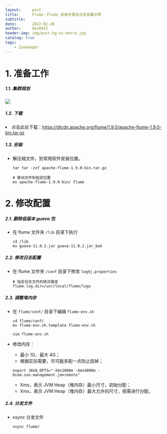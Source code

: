 ```yaml
---
layout:     post
title:      Flume：Flume 安装步骤及日志采集示例
subtitle:   
date:       2022-01-28
author:     dex0423
header-img: img/post-bg-os-metro.jpg
catalog: true
tags:
    - Zookeeper
---
```


# 1. 准备工作

##### 1.1. 集群规划

  ![]({{site.baseurl}}/img-post/zookeeper.png)

##### 1.2. 下载

<li>点击此处下载：<a href="https://dlcdn.apache.org/flume/1.9.0/apache-flume-1.9.0-bin.tar.gz">https://dlcdn.apache.org/flume/1.9.0/apache-flume-1.9.0-bin.tar.gz</a></li>

##### 1.3. 安装

- 解压缩文件，到常用软件安装位置。

    ```aidl
    tar tar -zxf apache-flume-1.9.0-bin.tar.gz
  
    # 移动文件到指定位置
    mv apache-flume-1.9.0-bin/ flume
    ```

# 2. 修改配置

##### 2.1. 删除低版本 guava 包

- 在 flume 文件夹 `/lib` 目录下执行

    ```aidl
    cd /lib
    mv guava-11.0.2.jar guava-11.0.2.jar_bak
    ```

##### 2.2. 修改日志配置

- 在 flume 文件夹 `/conf` 目录下修改 `log4j.properties`

    ```aidl
    # 指定日志文件的绝对路径
    flume.log.dir=/usr/local/flume/logs
    ```

##### 2.3. 调整堆内存

- 在 `flume/conf/` 目录下编辑 `flume-env.sh`

  ```
  cd flume/conf/
  mv flume-env.sh.template flume-env.sh
  
  vim flume-env.sh
  ```

- 修改内存：
  - 最小 1G、最大 4G；
  - 根据实际需要，尽可能多配一点防止挂掉；

  ```
  export JAVA_OPTS="-Xms1000m -Xmx4000m -Dcom.sun.management.jmxremote"
  ```

  - Xms，表示 JVM Heap（堆内存）最小尺寸，初始分配；
  - Xmx，表示 JVM Heap（堆内存）最大允许的尺寸，按需进行分配。

##### 2.4. 分发文件

- xsync 分发文件

  ```aidl
  xsync flume/
  ```

